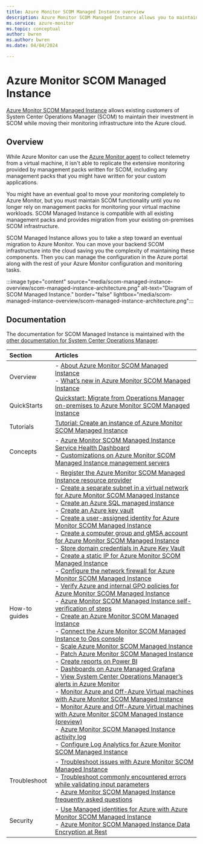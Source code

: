 ```yaml
---
title: Azure Monitor SCOM Managed Instance overview
description: Azure Monitor SCOM Managed Instance allows you to maintain your investment in your existing System Center Operations Manager (SCOM) environment while moving your monitoring infrastructure into the Azure cloud.
ms.service: azure-monitor
ms.topic: conceptual
author: bwren
ms.author: bwren
ms.date: 04/04/2024

---
```


# Azure Monitor SCOM Managed Instance

[Azure Monitor SCOM Managed Instance](/system-center/scom/operations-manager-managed-instance-overview) allows existing customers of System Center Operations Manager (SCOM) to maintain their investment in SCOM while moving their monitoring infrastructure into the Azure cloud.

## Overview

While Azure Monitor can use the [Azure Monitor agent](../agents/agents-overview.md) to collect telemetry from a virtual machine, it isn't able to replicate the extensive monitoring provided by management packs written for SCOM, including any management packs that you might have written for your custom applications. 

You might have an eventual goal to move your monitoring completely to Azure Monitor, but you must maintain SCOM functionality until you no longer rely on management packs for monitoring your virtual machine workloads. SCOM Managed Instance is compatible with all existing management packs and provides migration from your existing on-premises SCOM infrastructure.

SCOM Managed Instance allows you to take a step toward an eventual migration to Azure Monitor. You can move your backend SCOM infrastructure into the cloud saving you the complexity of maintaining these components. Then you can manage the configuration in the Azure portal along with the rest of your Azure Monitor configuration and monitoring tasks.

:::image type="content" source="media/scom-managed-instance-overview/scom-managed-instance-architecture.png" alt-text="Diagram of SCOM Managed Instance." border="false" lightbox="media/scom-managed-instance-overview/scom-managed-instance-architecture.png":::


## Documentation
The documentation for SCOM Managed Instance is maintained with the [other documentation for System Center Operations Manager](/system-center/scom).


| Section | Articles |
|:---|:---|
| Overview | - [About Azure Monitor SCOM Managed Instance](/system-center/scom/operations-manager-managed-instance-overview)<br>- [What’s new in Azure Monitor SCOM Managed Instance](/system-center/scom/whats-new-scom-managed-instance) |
| QuickStarts | [Quickstart: Migrate from Operations Manager on-premises to Azure Monitor SCOM Managed Instance](/system-center/scom/migrate-to-operations-manager-managed-instance?tabs=mp-overrides) |
| Tutorials | [Tutorial: Create an instance of Azure Monitor SCOM Managed Instance](/system-center/scom/tutorial-create-scom-managed-instance) |
| Concepts | - [Azure Monitor SCOM Managed Instance Service Health Dashboard](/system-center/scom/monitor-health-scom-managed-instance)<br>- [Customizations on Azure Monitor SCOM Managed Instance management servers](/system-center/scom/customizations-on-scom-managed-instance-management-servers) |
| How-to guides | - [Register the Azure Monitor SCOM Managed Instance resource provider](/system-center/scom/register-scom-managed-instance-resource-provider)<br>- [Create a separate subnet in a virtual network for Azure Monitor SCOM Managed Instance](/system-center/scom/create-separate-subnet-in-vnet)<br> - [Create an Azure SQL managed instance](/system-center/scom/create-sql-managed-instance)<br> - [Create an Azure key vault](/system-center/scom/create-key-vault)<br>- [Create a user-assigned identity for Azure Monitor SCOM Managed Instance](/system-center/scom/create-user-assigned-identity)<br>- [Create a computer group and gMSA account for Azure Monitor SCOM Managed Instance](/system-center/scom/create-gmsa-account)<br>- [Store domain credentials in Azure Key Vault](/system-center/scom/store-domain-credentials-in-key-vault)<br>- [Create a static IP for Azure Monitor SCOM Managed Instance](/system-center/scom/create-static-ip)<br>- [Configure the network firewall for Azure Monitor SCOM Managed Instance](/system-center/scom/configure-network-firewall)<br>- [Verify Azure and internal GPO policies for Azure Monitor SCOM Managed Instance](/system-center/scom/verify-azure-and-internal-gpo-policies)<br>- [Azure Monitor SCOM Managed Instance self-verification of steps](/system-center/scom/scom-managed-instance-self-verification-of-steps)<br>- [Create an Azure Monitor SCOM Managed Instance](/system-center/scom/create-operations-manager-managed-instance)<br>- [Connect the Azure Monitor SCOM Managed Instance to Ops console](/system-center/scom/connect-managed-instance-ops-console)<br>- [Scale Azure Monitor SCOM Managed Instance](/system-center/scom/scale-scom-managed-instance)<br>- [Patch Azure Monitor SCOM Managed Instance](/system-center/scom/patch-scom-managed-instance)<br>- [Create reports on Power BI](/system-center/scom/operations-manager-managed-instance-create-reports-on-power-bi)<br>- [Dashboards on Azure Managed Grafana](/system-center/scom/dashboards-on-azure-managed-grafana)<br>- [View System Center Operations Manager’s alerts in Azure Monitor](/system-center/scom/view-operations-manager-alerts-azure-monitor)<br>- [Monitor Azure and Off-Azure Virtual machines with Azure Monitor SCOM Managed Instance](/system-center/scom/monitor-off-azure-vm-with-scom-managed-instance)<br>- [Monitor Azure and Off-Azure Virtual machines with Azure Monitor SCOM Managed Instance (preview)](/system-center/scom/monitor-arc-enabled-vm-with-scom-managed-instance)<br>- [Azure Monitor SCOM Managed Instance activity log](/system-center/scom/scom-mi-activity-log)<br>- [Configure Log Analytics for Azure Monitor SCOM Managed Instance](/system-center/scom/configure-log-analytics-for-scom-managed-instance)
| Troubleshoot |- [Troubleshoot issues with Azure Monitor SCOM Managed Instance](/system-center/scom/troubleshoot-scom-managed-instance)<br>- [Troubleshoot commonly encountered errors while validating input parameters](/system-center/scom/troubleshooting-input-parameters-scom-managed-instance)<br>- [Azure Monitor SCOM Managed Instance frequently asked questions](/system-center/scom/operations-manager-managed-instance-common-questions)
| Security | - [Use Managed identities for Azure with Azure Monitor SCOM Managed Instance](/system-center/scom/use-managed-identities-with-scom-mi)<br>- [Azure Monitor SCOM Managed Instance Data Encryption at Rest](/system-center/scom/scom-mi-data-encryption-at-rest) |